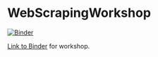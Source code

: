 # WebScrapingWorkshop

[![Binder](https://mybinder.org/badge_logo.svg)](https://mybinder.org/v2/gh/kaylaabner/WebScrapingWorkshop/main)

[Link to Binder](https://mybinder.org/v2/gh/kaylaabner/WebScrapingWorkshop/main) for workshop. 
